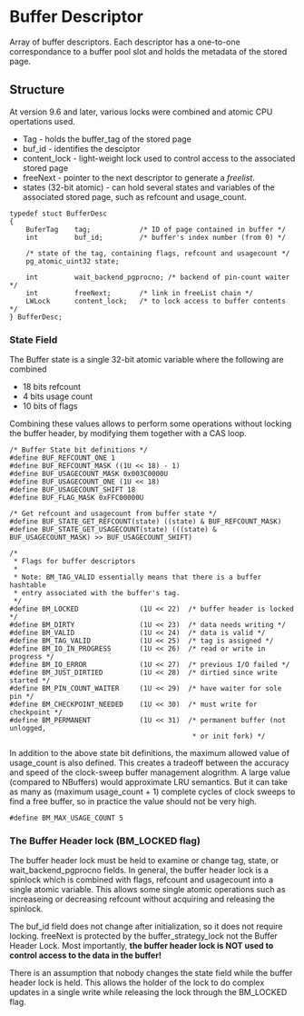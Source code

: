 # Buffer Descriptor

Array of buffer descriptors. Each descriptor has a one-to-one correspondance to a buffer pool slot and holds the metadata of the stored page.

## Structure

At version 9.6 and later, various locks were combined and atomic CPU opertations used.  

* Tag - holds the buffer_tag of the stored page
* buf_id - identifies the desciptor
* content_lock - light-weight lock used to control access to the associated stored page
* freeNext - pointer to the next descriptor to generate a *freelist*.
* states (32-bit atomic) - can hold several states and variables of the associated stored page, such as refcount and usage_count.

```
typedef stuct BufferDesc
{
    BuferTag    tag;            /* ID of page contained in buffer */
    int         buf_id;         /* buffer's index number (from 0) */

    /* state of the tag, containing flags, refcount and usagecount */
    pg_atomic_uint32 state;

    int         wait_backend_pgprocno; /* backend of pin-count waiter */
    int         freeNext;       /* link in freeList chain */
    LWLock      content_lock;   /* to lock access to buffer contents */
} BufferDesc;
```

### State Field

The Buffer state is a single 32-bit atomic variable where the following are combined  
* 18 bits refcount
* 4 bits usage count
* 10 bits of flags

Combining these values allows to perform some operations without locking the buffer header, by 
modifying them together with a CAS loop.  
```
/* Buffer State bit definitions */
#define BUF_REFCOUNT_ONE 1
#define BUF_REFCOUNT_MASK ((1U << 18) - 1)
#define BUF_USAGECOUNT_MASK 0x003C0000U
#define BUF_USAGECOUNT_ONE (1U << 18)
#define BUF_USAGECOUNT_SHIFT 18
#define BUF_FLAG_MASK 0xFFC00000U

/* Get refcount and usagecount from buffer state */
#define BUF_STATE_GET_REFCOUNT(state) ((state) & BUF_REFCOUNT_MASK)
#define BUF_STATE_GET_USAGECOUNT(state) (((state) & BUF_USAGECOUNT_MASK) >> BUF_USAGECOUNT_SHIFT)

/*
 * Flags for buffer descriptors
 *
 * Note: BM_TAG_VALID essentially means that there is a buffer hashtable
 * entry associated with the buffer's tag.
 */
#define BM_LOCKED               (1U << 22)	/* buffer header is locked */
#define BM_DIRTY                (1U << 23)	/* data needs writing */
#define BM_VALID                (1U << 24)	/* data is valid */
#define BM_TAG_VALID            (1U << 25)	/* tag is assigned */
#define BM_IO_IN_PROGRESS       (1U << 26)	/* read or write in progress */
#define BM_IO_ERROR             (1U << 27)	/* previous I/O failed */
#define BM_JUST_DIRTIED         (1U << 28)	/* dirtied since write started */
#define BM_PIN_COUNT_WAITER     (1U << 29)	/* have waiter for sole pin */
#define BM_CHECKPOINT_NEEDED    (1U << 30)	/* must write for checkpoint */
#define BM_PERMANENT            (1U << 31)	/* permanent buffer (not unlogged,
											 * or init fork) */
```

In addition to the above state bit definitions, the maximum allowed value of usage_count is also 
defined. This creates a tradeoff between the accuracy and speed of the clock-sweep buffer 
management alogrithm. A large value (compared to NBuffers) would approximate LRU semantics. 
But it can take as many as (maximum usage_count + 1) complete cycles of clock sweeps to find a 
free buffer, so in practice the value should not be very high.
```
#define BM_MAX_USAGE_COUNT 5
```

### The Buffer Header lock (BM_LOCKED flag)

The buffer header lock must be held to examine or change tag, state, or wait_backend_pgprocno 
fields. In general, the buffer header lock is a spinlock which is combined with flags, refcount 
and usagecount into a single atomic variable. This allows some single atomic operations such as 
increaseing or decreasing refcount without acquiring and releasing the spinlock.

The buf_id field does not change after initialization, so it does not require locking. 
freeNext is protected by the buffer_strategy_lock not the Buffer Header Lock. 
Most importantly, **the buffer header lock is NOT used to control access to the data 
in the buffer!**

There is an assumption that nobody changes the state field while the buffer header 
lock is held. This allows the holder of the lock to do complex updates in a single 
write while releasing the lock through the BM_LOCKED flag.
